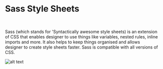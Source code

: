 
<br />
<h1>Sass Style Sheets</h1>
<br />

<p>
 Sass (which stands for 'Syntactically awesome style sheets) is an extension of CSS that enables designer to use things like variables, nested rules, inline imports and more. It also helps to keep things organised and allows designer to create style sheets faster. Sass is compatible with all versions of CSS.
</p>

 ![alt text](https://i.ibb.co/987nCNw/download.png)


 
